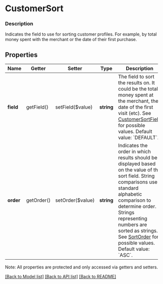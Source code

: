 # CustomerSort

### Description

Indicates the field to use for sorting customer profiles. For example, by total money spent with the merchant or the date of their first purchase.

## Properties
Name | Getter | Setter | Type | Description | Notes
------------ | ------------- | ------------- | ------------- | ------------- | -------------
**field** | getField() | setField($value) | **string** | The field to sort the results on. It could be the total money spent at the merchant, the date of the first visit (etc). See [CustomerSortField](#type-customersortfield) for possible values. Default value: &#x60;DEFAULT&#x60;. | [optional] 
**order** | getOrder() | setOrder($value) | **string** | Indicates the order in which results should be displayed based on the value of the sort field. String comparisons use standard alphabetic comparison to determine order. Strings representing numbers are sorted as strings. See [SortOrder](#type-sortorder) for possible values. Default value: &#x60;ASC&#x60;. | [optional] 

Note: All properties are protected and only accessed via getters and setters.

[[Back to Model list]](../../README.md#documentation-for-models) [[Back to API list]](../../README.md#documentation-for-api-endpoints) [[Back to README]](../../README.md)

